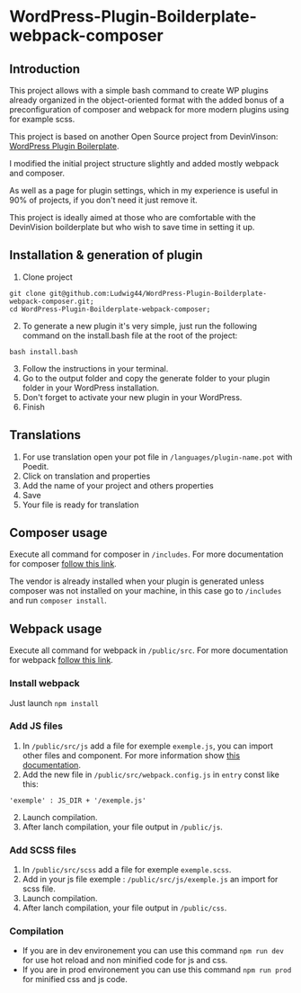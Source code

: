 # WordPress-Plugin-Boilderplate-webpack-composer

## Introduction

This project allows with a simple bash command to create WP plugins already organized in the object-oriented format with the added bonus of a preconfiguration of composer and webpack for more modern plugins using for example scss.

This project is based on another Open Source project from DevinVinson: [WordPress Plugin Boilerplate](https://github.com/DevinVinson/WordPress-Plugin-Boilerplate).

I modified the initial project structure slightly and added mostly webpack and composer.

As well as a page for plugin settings, which in my experience is useful in 90% of projects, if you don't need it just remove it.

This project is ideally aimed at those who are comfortable with the DevinVision boilderplate but who wish to save time in setting it up.

## Installation & generation of plugin

1. Clone project
```
git clone git@github.com:Ludwig44/WordPress-Plugin-Boilderplate-webpack-composer.git;
cd WordPress-Plugin-Boilderplate-webpack-composer;
```
2. To generate a new plugin it's very simple, just run the following command on the install.bash file at the root of the project:
```
bash install.bash
```
3. Follow the instructions in your terminal.
4. Go to the output folder and copy the generate folder to your plugin folder in your WordPress installation.
5. Don't forget to activate your new plugin in your WordPress.
6. Finish

## Translations

1. For use translation open your pot file in `/languages/plugin-name.pot` with Poedit.
2. Click on translation and properties
3. Add the name of your project and others properties
4. Save
5. Your file is ready for translation

## Composer usage

Execute all command for composer in `/includes`. For more documentation for composer [follow this link](https://getcomposer.org/).

The vendor is already installed when your plugin is generated unless composer was not installed on your machine, in this case go to `/includes` and run `composer install`.

## Webpack usage

Execute all command for webpack in `/public/src`. For more documentation for webpack [follow this link](https://webpack.js.org/).

### Install webpack

Just launch `npm install`

### Add JS files

1. In `/public/src/js` add a file for exemple `exemple.js`, you can import other files and component. For more information show [this documentation](https://webpack.js.org/api/module-methods/#import).
2. Add the new file in `/public/src/webpack.config.js` in `entry` const like this:
```
'exemple' : JS_DIR + '/exemple.js'
```
2. Launch compilation.
3. After lanch compilation, your file output in `/public/js`.

### Add SCSS files

1. In `/public/src/scss` add a file for exemple `exemple.scss`.
2. Add in your js file exemple : `/public/src/js/exemple.js` an import for scss file.
3. Launch compilation.
4. After lanch compilation, your file output in `/public/css`.

### Compilation

* If you are in dev environement you can use this command `npm run dev` for use hot reload and non minified code for js and css.
* If you are in prod environement you can use this command `npm run prod` for minified css and js code.